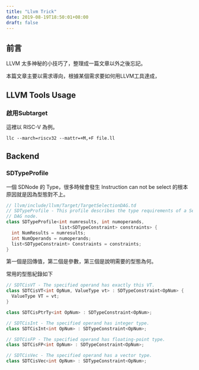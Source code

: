 ```yaml
---
title: "Llvm Trick"
date: 2019-08-19T18:50:01+08:00
draft: false
---
```


## 前言

LLVM 太多神秘的小技巧了，整理成一篇文章以外之後忘記。

本篇文章主要以需求導向，根據某個需求要如何用LLVM工具達成，

## LLVM Tools Usage

### 啟用Subtarget

這裡以 RISC-V 為例。
 
```
llc --march=riscv32 --mattr=+M,+F file.ll
```

## Backend

### SDTypeProfile

一個 SDNode 的 Type，很多時候會發生 Instruction can not be select 的根本原因就是因為型態對不上。

```Cpp
// llvm/include/llvm/Target/TargetSelectionDAG.td
// SDTypeProfile - This profile describes the type requirements of a Selection
// DAG node.
class SDTypeProfile<int numresults, int numoperands,
                    list<SDTypeConstraint> constraints> {
  int NumResults = numresults;
  int NumOperands = numoperands;
  list<SDTypeConstraint> Constraints = constraints;
}
```

第一個是回傳值，第二個是參數，第三個是說明需要的型態為何。

常用的型態紀錄如下

```Cpp
// SDTCisVT - The specified operand has exactly this VT.
class SDTCisVT<int OpNum, ValueType vt> : SDTypeConstraint<OpNum> {
  ValueType VT = vt;
}

class SDTCisPtrTy<int OpNum> : SDTypeConstraint<OpNum>;

// SDTCisInt - The specified operand has integer type.
class SDTCisInt<int OpNum> : SDTypeConstraint<OpNum>;

// SDTCisFP - The specified operand has floating-point type.
class SDTCisFP<int OpNum> : SDTypeConstraint<OpNum>;

// SDTCisVec - The specified operand has a vector type.
class SDTCisVec<int OpNum> : SDTypeConstraint<OpNum>;
```